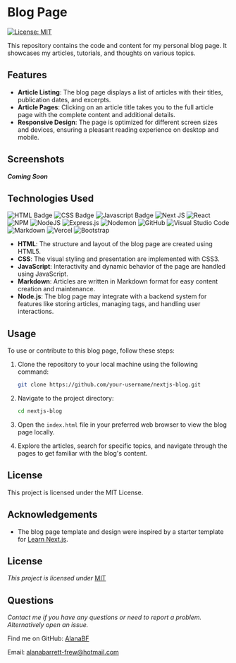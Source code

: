# Blog Page
[![License: MIT](https://img.shields.io/badge/License-MIT-yellow.svg)](https://opensource.org/licenses/MIT)

This repository contains the code and content for my personal blog page. It showcases my articles, tutorials, and thoughts on various topics.

## Features

- **Article Listing**: The blog page displays a list of articles with their titles, publication dates, and excerpts.
- **Article Pages**: Clicking on an article title takes you to the full article page with the complete content and additional details.
- **Responsive Design**: The page is optimized for different screen sizes and devices, ensuring a pleasant reading experience on desktop and mobile.

## Screenshots
<!-- ![Home Page](./src/assets/Screenshots/Home-Screenshot.png) -->
**_Coming Soon_**

## Technologies Used

![HTML Badge](https://img.shields.io/badge/HTML5-E34F26?style=for-the-badge&logo=html5&logoColor=white)
![CSS Badge](https://img.shields.io/badge/CSS3-1572B6?style=for-the-badge&logo=css3&logoColor=white)
![Javascript Badge](https://img.shields.io/badge/-Javascript-F0DB4F?style=for-the-badge&labelColor=black&logo=javascript&logoColor=F0DB4F)
![Next JS](https://img.shields.io/badge/Next-black?style=for-the-badge&logo=next.js&logoColor=white)
![React](https://img.shields.io/badge/react-%2320232a.svg?style=for-the-badge&logo=react&logoColor=%2361DAFB)
![NPM](https://img.shields.io/badge/NPM-%23CB3837.svg?style=for-the-badge&logo=npm&logoColor=white)
![NodeJS](https://img.shields.io/badge/node.js-6DA55F?style=for-the-badge&logo=node.js&logoColor=white)
![Express.js](https://img.shields.io/badge/express.js-%23404d59.svg?style=for-the-badge&logo=express&logoColor=%2361DAFB)
![Nodemon](https://img.shields.io/badge/NODEMON-%23323330.svg?style=for-the-badge&logo=nodemon&logoColor=%BBDEAD)
![GitHub](https://img.shields.io/badge/github-%23121011.svg?style=for-the-badge&logo=github&logoColor=white)
![Visual Studio Code](https://img.shields.io/badge/Visual%20Studio%20Code-0078d7.svg?style=for-the-badge&logo=visual-studio-code&logoColor=white)
![Markdown](https://img.shields.io/badge/markdown-%23000000.svg?style=for-the-badge&logo=markdown&logoColor=white)
![Vercel](https://img.shields.io/badge/vercel-%23000000.svg?style=for-the-badge&logo=vercel&logoColor=white)
![Bootstrap](https://img.shields.io/badge/bootstrap-%23563D7C.svg?style=for-the-badge&logo=bootstrap&logoColor=white)

- **HTML**: The structure and layout of the blog page are created using HTML5.
- **CSS**: The visual styling and presentation are implemented with CSS3.
- **JavaScript**: Interactivity and dynamic behavior of the page are handled using JavaScript.
- **Markdown**: Articles are written in Markdown format for easy content creation and maintenance.
- **Node.js**: The blog page may integrate with a backend system for features like storing articles, managing tags, and handling user interactions.

## Usage

To use or contribute to this blog page, follow these steps:

1. Clone the repository to your local machine using the following command:

   ```bash
   git clone https://github.com/your-username/nextjs-blog.git

2. Navigate to the project directory:

   ```bash
   cd nextjs-blog

3. Open the `index.html` file in your preferred web browser to view the blog page locally.

4. Explore the articles, search for specific topics, and navigate through the pages to get familiar with the blog's content.

## License

This project is licensed under the MIT License.

## Acknowledgements

- The blog page template and design were inspired by a starter template for [Learn Next.js](https://nextjs.org/learn).

## License

*This project is licensed under* [MIT](https://choosealicense.com/licenses/mit/)

## Questions

*Contact me if you have any questions or need to report a problem. Alternatively open an issue.*

Find me on GitHub: [AlanaBF](https://github.com/AlanaBF)

Email: [alanabarrett-frew@hotmail.com](mailto:alanabarrett-frew@hotmail.com)
